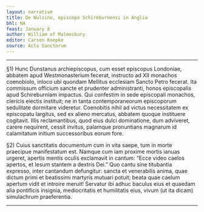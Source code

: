 ```yaml
---
layout: narrative
title: De Wulsino, episcopo Schireburnensi in Anglia
bhl: NA
feast: January 8
author: William of Malmesbury
editor: Carson Koepke
source: Acta Sanctorum
---
```


---

§1) Hunc Dunstanus archiepiscopus, cum esset episcopus Londoniae, abbatem apud Westmonasterium fecerat, instructo ad XII monachos coenobiolo, inloco ubi quondam Mellitus ecclesiam Sancto Petro fecerat. Ita commissum officium sancte et prudenter administranti, honos episcopalis apud Schireburniam impactus. Qui confestim in sede episcopali monachos, clericis eiectis instituit; ne in tanta contemporaneorum episcoporum sedulitate dormitare videretur. Coenobitis nihil ad victus necessitatem ex episcopatu largitus, sed ex alieno mercatus, abbatem quoque instituere cogitavit. Illis reclamantibus, quod eius dulci dominatione, dum adviveret, carere nequirent, cessit invitus, palamque pronuntians magnarum id calamitatum initium successoribus eorum fore.

§2) Cuius sanctitatis documentum cum in vita saepe, tum in morte praecipue manifestatum est. Namque cum iam proxime mortis ianuas urgeret, apertis mentis oculis exclamavit in cantum: “Ecce video caelos apertos, et Iesum stantem a dextris Dei.” Quo cantu sine titubantia expresso, inter cantandum defungitur: sancta et venerabilis anima, quae dictum primi et beatissimi martyris mutuari potuit; beata quae caelum apertum vidit et introire meruit! Servatur ibi adhuc baculus eius et quaedam alia pontificis insignia, mediocritatis et humilitatis eius, vivum (ut ita dicam) simulachrum praeferentia.

---
